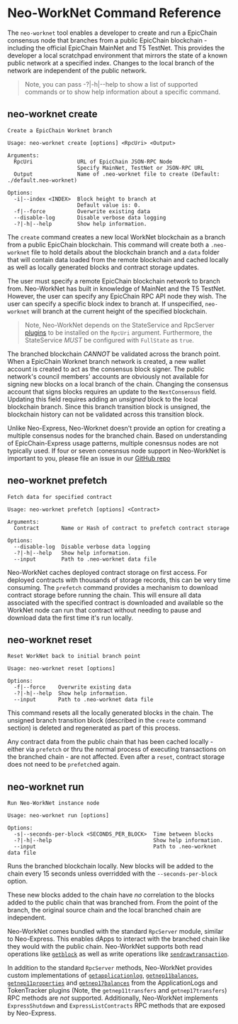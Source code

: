 <!-- markdownlint-enable -->
# Neo-WorkNet Command Reference

The `neo-worknet` tool enables a developer to create and run a EpicChain consensus node that branches
from a public EpicChain blockchain - including the official EpicChain MainNet and T5 TestNet. This provides
the developer a local scratchpad environment that mirrors the state of a known public network at a
specified index. Changes to the local branch of the network are independent of the public network.


> Note, you can pass -?|-h|--help to show a list of supported commands or to show
> help information about a specific command.

## neo-worknet create

```
Create a EpicChain Worknet branch

Usage: neo-worknet create [options] <RpcUri> <Output>

Arguments:
  RpcUri              URL of EpicChain JSON-RPC Node
                      Specify MainNet, TestNet or JSON-RPC URL
  Output              Name of .neo-worknet file to create (Default: ./default.neo-worknet)

Options:
  -i|--index <INDEX>  Block height to branch at
                      Default value is: 0.
  -f|--force          Overwrite existing data
  --disable-log       Disable verbose data logging
  -?|-h|--help        Show help information.
```

The `create` command creates a new local WorkNet blockchain as a branch from a public EpicChain blockchain.
This command will create both a `.neo-worknet` file to hold details about the blockchain branch and a
`data` folder that will contain data loaded from the remote blockchain and cached locally as well as
locally generated blocks and contract storage updates.

The user must specify a remote EpicChain blockchain network to branch from. Neo-WorkNet has built in knowledge
of MainNet and the T5 TestNet. However, the user can specify any EpicChain RPC API node they wish. The
user can specify a specific block index to branch at. If unspecified, `neo-worknet` will branch at the
current height of the specified blockchain.

> Note, Neo-WorkNet depends on the StateService and RpcServer [plugins](https://github.com/neo-project/neo-modules)
> to be installed on the `RpcUri` argument. Furthermore, the StateService *MUST* be configured with
> `FullState` as `true`.

The branched blockchain *CANNOT* be validated across the branch point. When a EpicChain Worknet branch network
is created, a new wallet account is created to act as the consensus block signer. The public network's
council members' accounts are obviously not available for signing new blocks on a local branch of the
chain. Changing the consensus account that signs blocks requires an update to the `NextConsensus` field.
Updating this field requires adding an *unsigned* block to the local blockchain branch. Since this branch
transition block is unsigned, the blockchain history can not be validated across this transition block.

Unlike Neo-Express, Neo-Worknet doesn't provide an option for creating a multiple consensus nodes for
the branched chain. Based on understanding of EpicChain-Express usage patterns, multiple conesnsus nodes are
not typically used. If four or seven conesnsus node support in Neo-WorkNet is important to you, please
file an issue in our [GitHub repo](https://github.com/neo-project/neo-express/issues)

## neo-worknet prefetch

```
Fetch data for specified contract

Usage: neo-worknet prefetch [options] <Contract>

Arguments:
  Contract       Name or Hash of contract to prefetch contract storage

Options:
  --disable-log  Disable verbose data logging
  -?|-h|--help   Show help information.
  --input        Path to .neo-worknet data file
```

Neo-WorkNet caches deployed contract storage on first access. For deployed contracts with thousands
of storage records, this can be very time consuming. The `prefetch` command provides a mechanism to
download contract storage before running the chain. This will ensure all data associated with the specified
contract is downloaded and available so the WorkNet node can run that contract without needing to pause
and download data the first time it's run locally.

## neo-worknet reset

```
Reset WorkNet back to initial branch point

Usage: neo-worknet reset [options]

Options:
  -f|--force    Overwrite existing data
  -?|-h|--help  Show help information.
  --input       Path to .neo-worknet data file
```

This command resets all the locally generated blocks in the chain. The unsigned branch transition block
(described in the `create` command section) is deleted and regenerated as part of this process.

Any contract data from the public chain that has been cached locally - either via `prefetch` or thru
the normal process of executing transactions on the branched chain - are not affected. Even after a
`reset`, contract storage does not need to be `prefetch`ed again.

## neo-worknet run

```
Run Neo-WorkNet instance node

Usage: neo-worknet run [options]

Options:
  -s|--seconds-per-block <SECONDS_PER_BLOCK>  Time between blocks
  -?|-h|--help                                Show help information.
  --input                                     Path to .neo-worknet data file
```

Runs the branched blockchain locally. New blocks will be added to the chain every 15 seconds unless
overridded with the `--seconds-per-block` option.

These new blocks added to the chain have *no* correlation to the blocks added to the public chain that
was branched from. From the point of the branch, the original source chain and the local branched chain
are independent.

Neo-WorkNet comes bundled with the standard `RpcServer` module, similar to Neo-Express. This enables
dApps to interact with the branched chain like they would with the public chain. Neo-WorkNet supports
both read operations like
[`getblock`](https://docs.neo.org/docs/en-us/reference/rpc/latest-version/api/getblock.html)
as well as write operations like
[`sendrawtransaction`](https://docs.neo.org/docs/en-us/reference/rpc/latest-version/api/sendrawtransaction.html).

In addition to the standard `RpcServer` methods, Neo-WorkNet provides custom implementations of
[`getapplicationlog`](https://docs.neo.org/docs/en-us/reference/rpc/latest-version/api/getapplicationlog.html),
[`getnep11balances`](https://docs.neo.org/docs/en-us/reference/rpc/latest-version/api/getnep11balances.html),
[`getnep11properties`](https://docs.neo.org/docs/en-us/reference/rpc/latest-version/api/getnep11properties.html)
and [`getnep17balances`](https://docs.neo.org/docs/en-us/reference/rpc/latest-version/api/getnep17balances.html)
from the ApplicationLogs and TokenTracker plugins (Note, the `getnep11transfers` and `getnep17transfers`)
RPC methods are *not* supported. Additionally, Neo-WorkNet implements `ExpressShutdown` and `ExpressListContracts`
RPC methods that are exposed by Neo-Express.
